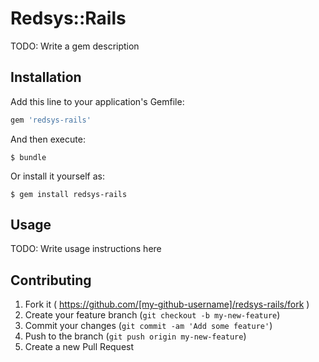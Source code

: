# Redsys::Rails

TODO: Write a gem description

## Installation

Add this line to your application's Gemfile:

```ruby
gem 'redsys-rails'
```

And then execute:

    $ bundle

Or install it yourself as:

    $ gem install redsys-rails

## Usage

TODO: Write usage instructions here

## Contributing

1. Fork it ( https://github.com/[my-github-username]/redsys-rails/fork )
2. Create your feature branch (`git checkout -b my-new-feature`)
3. Commit your changes (`git commit -am 'Add some feature'`)
4. Push to the branch (`git push origin my-new-feature`)
5. Create a new Pull Request

